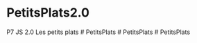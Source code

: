 # PetitsPlats2.0
P7 JS 2.0 Les petits plats
#   P e t i t s P l a t s  
 #   P e t i t s P l a t s  
 #   P e t i t s P l a t s  
 